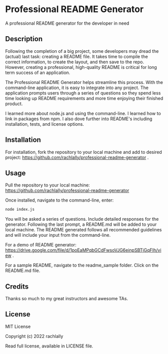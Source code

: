 # Professional README Generator

A professional README generator for the developer in need

## Description

Following the completion of a big project, some developers may dread the (actual) last task: creating a README file.  It takes time to compile the correct information, to create the layout, and then save to the repo.  However, creating a professional, high-quality README is critical for long term success of an application.  

The Professional README Generator helps streamline this process.  With the command-line application, it is easy to integrate into any project.  The application prompts users through a series of questions so they spend less time looking up README requirements and more time enjoying their finished product. 

I learned more about node.js and using the command-line.  I learned how to link in packages from npm.  I also dove further into README's including installation, tests, and license options.

## Installation

For installation, fork the repository to your local machine and add to desired project: https://github.com/rachlally/professional-readme-generator .

## Usage

Pull the repository to your local machine:  https://github.com/rachlally/professional-readme-generator 

Once installed, navigate to the command-line, enter: 

```bash
node index.js
```  

You will be asked a series of questions.  Include detailed responses for the generator.  Following the last prompt, a README.md will be added to your local machine.  The README generated follows all recommended guidelines and will include your input from the command-line.

For a demo of README generator: https://drive.google.com/file/d/1poEaMPqbGCdFwsoVJG6einpSBTjGqFIh/view . 

For a sample README, navigate to the readme_sample folder.  Click on the README.md file.

## Credits

Thanks so much to my great instructors and awesome TAs.

## License

MIT License

Copyright (c) 2022 rachlally

Read full license, available in LICENSE file.
